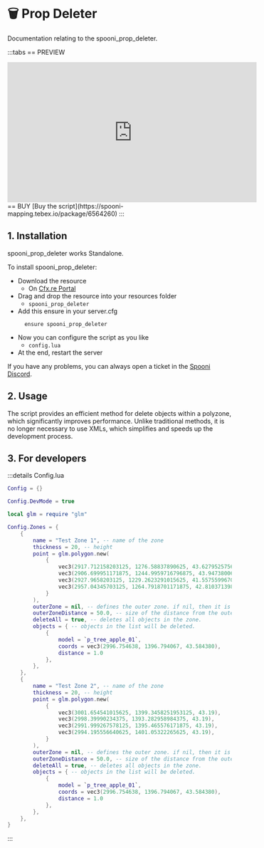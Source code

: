 # 🗑️ Prop Deleter
Documentation relating to the spooni_prop_deleter.

:::tabs
== PREVIEW
<iframe width="560" height="315" src="https://www.youtube.com/embed/" frameborder="0" allow="accelerometer; autoplay; clipboard-write; encrypted-media; gyroscope; picture-in-picture; web-share" referrerpolicy="strict-origin-when-cross-origin" allowfullscreen></iframe>
== BUY
[Buy the script](https://spooni-mapping.tebex.io/package/6564260)
:::

## 1. Installation
spooni_prop_deleter works Standalone. 

To install spooni_prop_deleter:
- Download the resource
  - On [Cfx.re Portal](https://portal.cfx.re/)
- Drag and drop the resource into your resources folder
  - `spooni_prop_deleter`
- Add this ensure in your server.cfg
  ```
    ensure spooni_prop_deleter
  ```
- Now you can configure the script as you like
  - `config.lua`
- At the end, restart the server

If you have any problems, you can always open a ticket in the [Spooni Discord](https://discord.gg/spooni).

## 2. Usage
The script provides an efficient method for delete objects within a polyzone, which significantly improves performance. Unlike traditional methods, it is no longer necessary to use XMLs, which simplifies and speeds up the development process. 

## 3. For developers

:::details Config.lua
```lua
Config = {}

Config.DevMode = true

local glm = require "glm"

Config.Zones = {
    {
        name = "Test Zone 1", -- name of the zone
        thickness = 20, -- height
        point = glm.polygon.new(
            {
                vec3(2917.712158203125, 1276.58837890625, 43.62795257568359),
                vec3(2906.699951171875, 1244.9959716796875, 43.94738006591797),
                vec3(2927.9658203125, 1229.2623291015625, 41.55755996704101),
                vec3(2957.04345703125, 1264.7918701171875, 42.81037139892578),
            }
        ),
        outerZone = nil, -- defines the outer zone. if nil, then it is generated automatically.
        outerZoneDistance = 50.0, -- size of the distance from the outer zone
        deleteAll = true, -- deletes all objects in the zone. 
        objects = { -- objects in the list will be deleted.
            {
                model = `p_tree_apple_01`,
                coords = vec3(2996.754638, 1396.794067, 43.584380),
                distance = 1.0
            },
        },
    },
    {
        name = "Test Zone 2", -- name of the zone
        thickness = 20, -- height
        point = glm.polygon.new(
            {
                vec3(3001.654541015625, 1399.3458251953125, 43.19),
                vec3(2998.39990234375, 1393.282958984375, 43.19),
                vec3(2991.999267578125, 1395.465576171875, 43.19),
                vec3(2994.195556640625, 1401.05322265625, 43.19),
            }
        ),
        outerZone = nil, -- defines the outer zone. if nil, then it is generated automatically.
        outerZoneDistance = 50.0, -- size of the distance from the outer zone
        deleteAll = true, -- deletes all objects in the zone. 
        objects = { -- objects in the list will be deleted.
            {
                model = `p_tree_apple_01`,
                coords = vec3(2996.754638, 1396.794067, 43.584380),
                distance = 1.0
            },
        },
    },
}
```
:::
